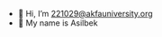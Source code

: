 - 👋 Hi, I’m 221029@akfauniversity.org
- 👀 My name is Asilbek

<!---
221029cs06/221029cs06 is a ✨ special ✨ repository because its `README.md` (this file) appears on your GitHub profile.
You can click the Preview link to take a look at your changes.
--->

